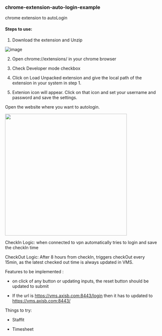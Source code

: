 ### chrome-extension-auto-login-example

chrome extension to autoLogin

#### Steps to use:

1. Download the extension and Unzip

![image](https://user-images.githubusercontent.com/46915849/189331507-07dd5431-0eaf-4c26-bc7d-4b1aab0d470e.png)


2. Open chrome://extensions/ in your chrome browser

3. Check Developer mode checkbox

4. Click on Load Unpacked extension and give the local path of the extension in your system in step 1.

5. Extenion icon will appear. Click on that icon and set your username and password and save the settings.

Open the website where you want to autologin.

<img src="https://user-images.githubusercontent.com/46915849/173779099-f6ce6b99-05ef-413e-98fd-230e3aac401e.png" width="400">

CheckIn Logic: when connected to vpn automatically tries to login and save the checkIn time

CheckOut Logic: After 8 hours from checkIn, triggers checkOut every 15min, as the latest checked out time is always updated in VMS.


Features to be implemented :

- on click of any button or updating inputs, the reset button should be updated to submit

- If the url is https://vms.axisb.com:8443/login then it has to updated to https://vms.axisb.com:8443/

Things to try:

- Staffit

- Timesheet

